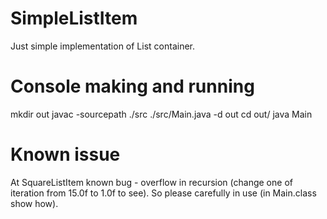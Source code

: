 SimpleListItem
==============
Just simple implementation of List container.

Console making and running
=============
mkdir out
javac -sourcepath ./src ./src/Main.java -d out
cd out/
java Main

Known issue
=============
At SquareListItem known bug - overflow in recursion
(change one of iteration from 15.0f to 1.0f to see).
So please carefully in use (in Main.class show how).
